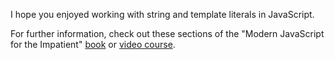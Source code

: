 I hope you enjoyed working with string and template literals in JavaScript. 

For further information, check out these sections of the "Modern JavaScript for the Impatient" [book](https://learning.oreilly.com/library/view/Modern+JavaScript+for+the+Impatient/9780136502166/ch01.xhtml#ch01lev1sec10) or [video course](https://learning.oreilly.com/videos/modern-javascript-for/9780135812778/9780135812778-MJSI_01_01_04). 

